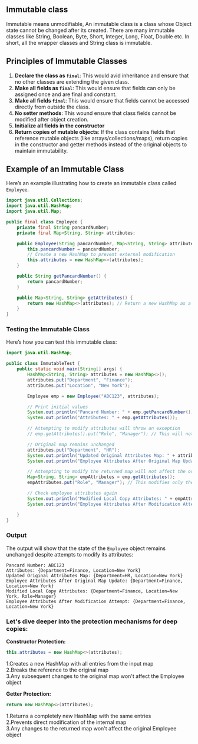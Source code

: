 ## Immutable class

Immutable means unmodifiable, An immutable class is a class whose Object state cannot be changed after its created. There are many immutable classes like String, Boolean, Byte, Short, Integer, Long, Float, Double etc. In short, all the wrapper classes and String class is immutable.

## Principles of Immutable Classes

1. **Declare the class as `final`**: This would avid inheritance and ensure that no other classes are extending the given class.
2. **Make all fields as `final`**: This would ensure that fields can only be assigned once and are final and constant.
3. **Make all fields `final`**: This would ensure that fields cannot be accessed directly from outside the class.
4. **No setter methods**: This wound ensure that class fields cannot be modified after object creation.
5. **Initialize all fields in the constructor**
6. **Return copies of mutable objects**: If the class contains fields that reference mutable objects (like arrays/collections/maps),
    return copies in the constructor and getter methods instead of the original objects to maintain immutability.

## Example of an Immutable Class

Here’s an example illustrating how to create an immutable class called `Employee`.

```java
import java.util.Collections;
import java.util.HashMap;
import java.util.Map;

public final class Employee {
    private final String pancardNumber;
    private final Map<String, String> attributes;

    public Employee(String pancardNumber, Map<String, String> attributes) {
        this.pancardNumber = pancardNumber;
        // Create a new HashMap to prevent external modification
        this.attributes = new HashMap<>(attributes);
    }

    public String getPancardNumber() {
        return pancardNumber;
    }

    public Map<String, String> getAttributes() {
        return new HashMap<>(attributes); // Return a new HashMap as a copy
    }
}
```

### Testing the Immutable Class

Here’s how you can test this immutable class:

```java
import java.util.HashMap;

public class ImmutableTest {
    public static void main(String[] args) {
        HashMap<String, String> attributes = new HashMap<>();
        attributes.put("Department", "Finance");
        attributes.put("Location", "New York");

        Employee emp = new Employee("ABC123", attributes);

        // Print initial values
        System.out.println("Pancard Number: " + emp.getPancardNumber());
        System.out.println("Attributes: " + emp.getAttributes());

        // Attempting to modify attributes will throw an exception
        // emp.getAttributes().put("Role", "Manager"); // This will not compile

        // Original map remains unchanged
        attributes.put("Department", "HR");
        System.out.println("Updated Original Attributes Map: " + attributes);
        System.out.println("Employee Attributes After Original Map Update: " + emp.getAttributes());

        // Attempting to modify the returned map will not affect the original Employee object
        Map<String, String> empAttributes = emp.getAttributes();
        empAttributes.put("Role", "Manager"); // This modifies only the local copy

        // Check employee attributes again
        System.out.println("Modified Local Copy Attributes: " + empAttributes);
        System.out.println("Employee Attributes After Modification Attempt: " + emp.getAttributes());

    }
}
```

### Output

The output will show that the state of the `Employee` object remains unchanged despite attempts to modify its attributes:

```
Pancard Number: ABC123
Attributes: {Department=Finance, Location=New York}
Updated Original Attributes Map: {Department=HR, Location=New York}
Employee Attributes After Original Map Update: {Department=Finance, Location=New York}
Modified Local Copy Attributes: {Department=Finance, Location=New York, Role=Manager}
Employee Attributes After Modification Attempt: {Department=Finance, Location=New York}

```

### Let's dive deeper into the protection mechanisms for deep copies:

**Constructor Protection:**

```java
this.attributes = new HashMap<>(attributes);
```

1.Creates a new HashMap with all entries from the input map </br>
2.Breaks the reference to the original map </br>
3.Any subsequent changes to the original map won't affect the Employee object </br>

**Getter Protection:**

```java
return new HashMap<>(attributes);
```

1.Returns a completely new HashMap with the same entries </br>
2.Prevents direct modification of the internal map </br>
3.Any changes to the returned map won't affect the original Employee object </br>

